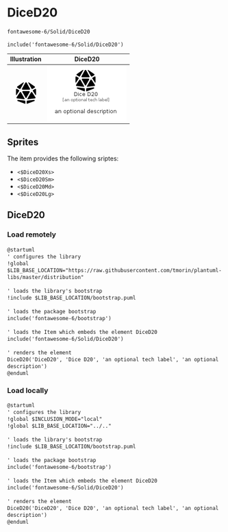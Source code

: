 # DiceD20


```text
fontawesome-6/Solid/DiceD20
```

```text
include('fontawesome-6/Solid/DiceD20')
```



| Illustration | DiceD20 |
| :---: | :---: |
| ![illustration for Illustration](../../fontawesome-6/Solid/DiceD20.png) | ![illustration for DiceD20](../../fontawesome-6/Solid/DiceD20.Local.png) |



## Sprites
The item provides the following sriptes:

- `<$DiceD20Xs>`
- `<$DiceD20Sm>`
- `<$DiceD20Md>`
- `<$DiceD20Lg>`





## DiceD20

### Load remotely
```plantuml
@startuml
' configures the library
!global $LIB_BASE_LOCATION="https://raw.githubusercontent.com/tmorin/plantuml-libs/master/distribution"

' loads the library's bootstrap
!include $LIB_BASE_LOCATION/bootstrap.puml

' loads the package bootstrap
include('fontawesome-6/bootstrap')

' loads the Item which embeds the element DiceD20
include('fontawesome-6/Solid/DiceD20')

' renders the element
DiceD20('DiceD20', 'Dice D20', 'an optional tech label', 'an optional description')
@enduml
```

### Load locally
```plantuml
@startuml
' configures the library
!global $INCLUSION_MODE="local"
!global $LIB_BASE_LOCATION="../.."

' loads the library's bootstrap
!include $LIB_BASE_LOCATION/bootstrap.puml

' loads the package bootstrap
include('fontawesome-6/bootstrap')

' loads the Item which embeds the element DiceD20
include('fontawesome-6/Solid/DiceD20')

' renders the element
DiceD20('DiceD20', 'Dice D20', 'an optional tech label', 'an optional description')
@enduml
```

